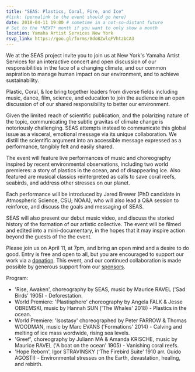 ```yaml
---
title: "SEAS: Plastics, Coral, Fire, and Ice"
#link: (permalink to the event should go here)
date: 2018-04-11 19:00 # sometime in a not-so-distant future
# Set to the *NEXT* month if you want to only show a month
location: Yamaha Artist Services New York
rsvp_link: https://goo.gl/forms/8doBZwlqFVhtzbCA3
---
```


We at the SEAS project invite you to join us at New York's Yamaha Artist Services for an interactive concert and open discussion of our responsibilities in the face of a changing climate, and our common aspiration to manage human impact on our environment, and to achieve sustainability.

Plastic, Coral, & Ice bring together leaders from diverse fields including music, dance, film, science, and education to join the audience in an open discussion of of our shared responsibility to better our environment.

Given the limited reach of scientific publication, and the polarizing nature of the topic, communicating the subtle gravitas of climate change is notoriously challenging. SEAS attempts instead to communicate this global issue as a visceral, emotional message via its unique collaboration. We distill the scientific argument into an accessible message expressed as a performance, tangibly felt and easily shared.

The event will feature live performances of music and choreography inspired by recent environmental observations, including two world premieres: a story of plastics in the ocean, and of disappearing ice. Also featured are musical classics reinterpreted as calls to save coral reefs, seabirds, and address other stresses on our planet.

Each performance will be introduced by Jared Brewer (PhD candidate in Atmospheric Science, CSU; NOAA), who will also lead a Q&A session to reinforce, and discuss the goals and messaging of SEAS.

SEAS will also present our debut music video, and discuss the storied history of the formation of our artistic collective. The event will be filmed and edited into a mini-documentary, in the hopes that it may inspire action beyond the guests of the the event.

Please join us on April 11, at 7pm, and bring an open mind and a desire to do good. Entry is free and open to all, but you are encouraged to support our work via a [donation](https://www.paypal.me/juliannma). This event, and our continued collaboration is made possible by generous support from our [sponsors](/seas/#support).

Program:

- 'Rise, Awaken', choreography by SEAS, music by Maurice RAVEL ('Sad Birds' 1905) - Deforestation.
- World Premiere: 'Plastisphere' choreography by Angela FALK & Jesse OBREMSKI, music by Hannah SUN ('The Whales' 2018) - Plastics in the ocean.
- World Premiere: 'Isostasy' choreographed by Peter FARROW & Thomas WOODMAN, music by Marc EVANS ('Formations' 2014) - Calving and melting of ice mass wordwide, rising sea levels.
- 'Greef', choreography by Juliann MA & Amanda KRISCHE, music by Maurice RAVEL ('A boat on the ocean' 1905) - Vanishing coral reefs.
- 'Hope Reborn', Igor STRAVINSKY ('The Firebird Suite' 1910 arr. Guido AGOSTI) - Environmental stresses on the Earth, devastation, healing, and rebirth.
